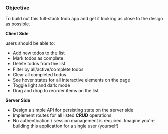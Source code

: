 ### Objective

To build out this full-stack todo app and get it looking as close to the design as possible.


**Client Side**

users should be able to:

-   Add new todos to the list
-   Mark todos as complete
-   Delete todos from the list
-   Filter by all/active/complete todos
-   Clear all completed todos
-   See hover states for all interactive elements on the page
-   Toggle light and dark mode
-   Drag and drop to reorder items on the list

**Server Side**

-   Design a simple API for persisting state on the server side
-   Implement routes for all listed **CRUD** operations
-   No authentication / session management is required. Imagine you're building this application for a single user (yourself)
